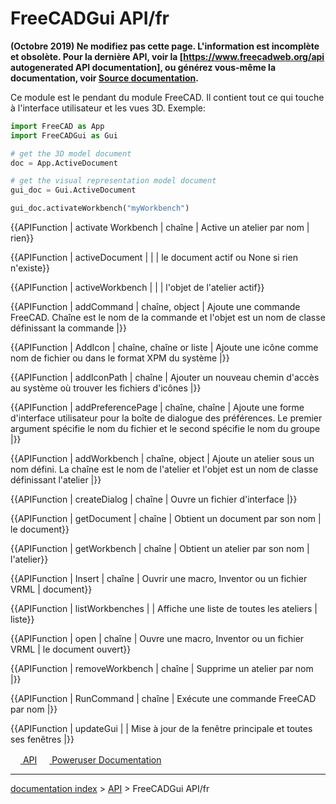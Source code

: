 # FreeCADGui API/fr
**(Octobre 2019) Ne modifiez pas cette page. L'information est incomplète et obsolète. Pour la dernière API, voir la [https://www.freecadweb.org/api autogenerated API documentation], ou générez vous-même la documentation, voir [Source documentation](Source_documentation/fr.md).**

Ce module est le pendant du module FreeCAD. Il contient tout ce qui touche à l\'interface utilisateur et les vues 3D. Exemple: 
```python
import FreeCAD as App
import FreeCADGui as Gui

# get the 3D model document
doc = App.ActiveDocument    

# get the visual representation model document
gui_doc = Gui.ActiveDocument

gui_doc.activateWorkbench("myWorkbench")
```


{{APIFunction | activate Workbench | chaîne | Active un atelier par nom | rien}}


{{APIFunction | activeDocument | | | le document actif ou None si rien n'existe}}


{{APIFunction | activeWorkbench | | | l'objet de l'atelier actif}}


{{APIFunction | addCommand | chaîne, object | Ajoute une commande FreeCAD. Chaîne est le nom de la commande et l'objet est un nom de classe définissant la commande |}}


{{APIFunction | AddIcon | chaîne, chaîne or liste | Ajoute une icône comme nom de fichier ou dans le format XPM du système |}}


{{APIFunction | addIconPath | chaîne | Ajouter un nouveau chemin d'accès au système où trouver les fichiers d'icônes |}}


{{APIFunction | addPreferencePage | chaîne, chaîne | Ajoute une forme d'interface utilisateur pour la boîte de dialogue des préférences. Le premier argument spécifie le nom du fichier et le second spécifie le nom du groupe |}}


{{APIFunction | addWorkbench | chaîne, object | Ajoute un atelier sous un nom défini. La chaîne est le nom de l'atelier et l'objet est un nom de classe définissant l'atelier |}}


{{APIFunction | createDialog | chaîne | Ouvre un fichier d'interface |}}


{{APIFunction | getDocument | chaîne | Obtient un document par son nom | le document}}


{{APIFunction | getWorkbench | chaîne | Obtient un atelier par son nom | l'atelier}}


{{APIFunction | Insert | chaîne | Ouvrir une macro, Inventor ou un fichier VRML | document}}


{{APIFunction | listWorkbenches | | Affiche une liste de toutes les ateliers | liste}}


{{APIFunction | open | chaîne | Ouvre une macro, Inventor ou un fichier VRML | le document ouvert}}


{{APIFunction | removeWorkbench | chaîne | Supprime un atelier par nom |}}


{{APIFunction | RunCommand | chaîne | Exécute une commande FreeCAD par nom |}}


{{APIFunction | updateGui | | Mise à jour de la fenêtre principale et toutes ses fenêtres |}}


 

[<img src="images/Property.png" style="width:16px"> API](Category_API.md) [<img src="images/Property.png" style="width:16px"> Poweruser Documentation](Category_Poweruser_Documentation.md)

---
[documentation index](../README.md) > [API](Category_API.md) > FreeCADGui API/fr
